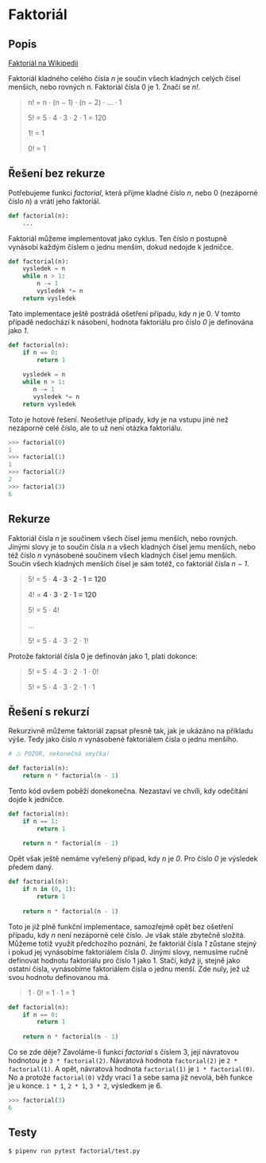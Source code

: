 # Faktoriál #

## Popis ##

[Faktoriál na Wikipedii](https://cs.wikipedia.org/wiki/Faktoriál)

Faktoriál kladného celého čísla _n_ je součin všech kladných celých čísel menších, nebo rovných n. Faktoriál čísla 0 je 1. Značí se _n!_.

> n! = n · (n − 1) · (n − 2) · … · 1
> 
> 5! = 5 · 4 · 3 · 2 · 1 = 120
>
> 1! = 1
> 
> 0! = 1

## Řešení bez rekurze ##

Potřebujeme funkci _factorial_, která přijme kladné číslo _n_, nebo 0 (nezáporné číslo _n_) a vrátí jeho faktoriál.

```python
def factorial(n):
    ...
```

Faktoriál můžeme implementovat jako cyklus. Ten číslo _n_ postupně vynásobí každým číslem o jednu menším, dokud nedojde k jedničce.

```python
def factorial(n):
    vysledek = n
    while n > 1:
        n -= 1
        vysledek *= n
    return vysledek
```

Tato implementace ještě postrádá ošetření případu, kdy _n_ je 0. V tomto případě nedochází k násobení, hodnota faktoriálu pro číslo _0_ je definována jako _1_.

```python
def factorial(n):
    if n == 0:
        return 1
    
    vysledek = n
    while n > 1:
       n -= 1
       vysledek *= n
    return vysledek
```

Toto je hotové řešení. Neošetřuje případy, kdy je na vstupu jiné než nezáporné celé číslo, ale to už není otázka faktoriálu.

```python
>>> factorial(0)
1
>>> factorial(1)
1
>>> factorial(2)
2
>>> factorial(3)
6
```

## Rekurze ##

Faktoriál čísla _n_ je součinem všech čísel jemu menších, nebo rovných. Jinými slovy je to součin čísla _n_ a všech kladných čísel jemu menších, nebo též číslo _n_ vynásobené součinem všech kladných čísel jemu menších. Součin všech kladných menších čísel je sám totéž, co faktoriál čísla _n − 1_.

> 5! = 5 · **4 · 3 · 2 · 1 = 120**
>
> 4! = **4 · 3 · 2 · 1 = 120**
>
> 5! = 5 · 4!
> 
> …
> 
> 5! = 5 · 4 · 3 · 2 · 1!

Protože faktoriál čísla 0 je definován jako 1, platí dokonce:

> 5! = 5 · 4 · 3 · 2 · 1 · 0!
> 
> 5! = 5 · 4 · 3 · 2 · 1 · 1

## Řešení s rekurzí ##

Rekurzivně můžeme faktoriál zapsat přesně tak, jak je ukázáno na příkladu výše. Tedy jako číslo _n_ vynásobené faktoriálem čísla o jednu menšího.

```python
# ⚠️ POZOR, nekonečná smyčka!

def factorial(n):
    return n * factorial(n - 1)
```

Tento kód ovšem poběží donekonečna. Nezastaví ve chvíli, kdy odečítání dojde k jedničce.

```python
def factorial(n):
    if n == 1:
        return 1
    
    return n * factorial(n - 1)
```

Opět však ještě nemáme vyřešený případ, kdy _n_ je _0_. Pro číslo _0_ je výsledek předem daný.

```python
def factorial(n):
    if n in (0, 1):
        return 1
    
    return n * factorial(n - 1)
```

Toto je již plně funkční implementace, samozřejmě opět bez ošetření případu, kdy _n_ není nezáporné celé číslo. Je však stále zbytečně složitá. Můžeme totiž využít předchozího poznání, že faktoriál čísla _1_ zůstane stejný i pokud jej vynásobíme faktoriálem čísla _0_. Jinými slovy, nemusíme ručně definovat hodnotu faktoriálu pro číslo 1 jako 1. Stačí, když ji, stejně jako ostatní čísla, vynásobíme faktoriálem čísla o jednu menší. Zde nuly, jež už svou hodnotu definovanou má.

> 1 · 0! = 1 · 1 = 1  

```python
def factorial(n):
    if n == 0:
        return 1
    
    return n * factorial(n - 1)
```

Co se zde děje? Zavoláme-li funkci _factorial_ s číslem 3, její návratovou hodnotou je `3 * factorial(2)`. Návratová hodnota `factorial(2)` je `2 * factorial(1)`. A opět, návratová hodnota `factorial(1)` je `1 * factorial(0)`. No a protože `factorial(0)` vždy vrací 1 a sebe sama již nevolá, běh funkce je u konce. `1 * 1`, `2 * 1`, `3 * 2`, výsledkem je 6.

```python
>>> factorial(3)
6
```

## Testy ##

```bash
$ pipenv run pytest factorial/test.py
```
